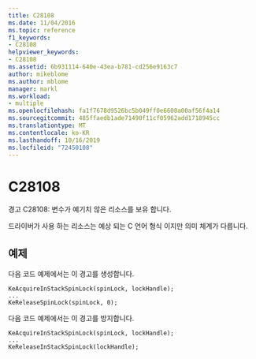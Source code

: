 ```yaml
---
title: C28108
ms.date: 11/04/2016
ms.topic: reference
f1_keywords:
- C28108
helpviewer_keywords:
- C28108
ms.assetid: 6b931114-640e-43ea-b781-cd256e9163c7
author: mikeblome
ms.author: mblome
manager: markl
ms.workload:
- multiple
ms.openlocfilehash: fa1f7678d9526bc5b049ff0e6600a00af56f4a14
ms.sourcegitcommit: 485ffaedb1ade71490f11cf05962add1718945cc
ms.translationtype: MT
ms.contentlocale: ko-KR
ms.lasthandoff: 10/16/2019
ms.locfileid: "72450108"
---
```

# <a name="c28108"></a>C28108
경고 C28108: 변수가 예기치 않은 리소스를 보유 합니다.

 드라이버가 사용 하는 리소스는 예상 되는 C 언어 형식 이지만 의미 체계가 다릅니다.

## <a name="example"></a>예제
 다음 코드 예제에서는 이 경고를 생성합니다.

```
KeAcquireInStackSpinLock(spinLock, lockHandle);
...
KeReleaseSpinLock(spinLock, 0);
```

 다음 코드 예제에서는 이 경고를 방지합니다.

```
KeAcquireInStackSpinLock(spinLock, lockHandle);
...
KeReleaseInStackSpinLock(lockHandle);
```

